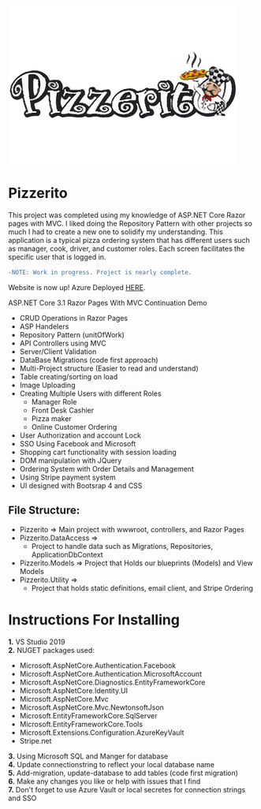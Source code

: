![Pizzaritto Logo](https://github.com/NataliaZhydeikina/Pizzerito/blob/main/Pizzerito/Pizzerito/wwwroot/images/PizzarittoLogo2.png)  
# Pizzerito

This project was completed using my knowledge of ASP.NET Core Razor pages with MVC. I liked doing the Repository Pattern
with other projects so much I had to create a new one to solidify my understanding. This application is a typical pizza ordering system
that has different users such as manager, cook, driver, and customer roles. Each screen facilitates the specific user that is logged in. 


 ```diff
 -NOTE: Work in progress. Project is nearly complete. 
```

Website is now up! 
Azure Deployed [HERE](https://pizzerito20210401151818.azurewebsites.net).   

ASP.NET Core 3.1 Razor Pages With MVC Continuation Demo 

- CRUD Operations in Razor Pages
- ASP Handelers
- Repository Pattern (unitOfWork)
- API Controllers using MVC  
- Server/Client Validation
- DataBase Migrations (code first approach)
- Multi-Project structure (Easier to read and understand) 
- Table creating/sorting on load
- Image Uploading
- Creating Multiple Users with different Roles
  - Manager Role
  - Front Desk Cashier
  - Pizza maker  
  - Online Customer Ordering
- User Authorization and account Lock 
- SSO Using Facebook and Microsoft
- Shopping cart functionality with session loading 
- DOM manipulation with JQuery
- Ordering System with Order Details and Management
- Using Stripe payment system
- UI designed with Bootsrap 4 and CSS  

## File Structure:
- Pizzerito => Main project with wwwroot, controllers, and Razor Pages
- Pizzerito.DataAccess => 
    - Project to handle data such as Migrations, Repositories, ApplicationDbContext  
- Pizzerito.Models => Project that Holds our blueprints (Models) and View Models
- Pizzerito.Utility => 
    - Project that holds static definitions, email client, and Stripe Ordering


# Instructions For Installing 

**1.**  VS Studio 2019  
**2.** NUGET packages used:  
  - Microsoft.AspNetCore.Authentication.Facebook
  - Microsoft.AspNetCore.Authentication.MicrosoftAccount
  - Microsoft.AspNetCore.Diagnostics.EntityFrameworkCore
  - Microsoft.AspNetCore.Identity.UI
  - Microsoft.AspNetCore.Mvc
  - Microsoft.AspNetCore.Mvc.NewtonsoftJson
  - Microsoft.EntityFrameworkCore.SqlServer
  - Microsoft.EntityFrameworkCore.Tools
  - Microsoft.Extensions.Configuration.AzureKeyVault
  - Stripe.net
  
**3.** Using Microsoft SQL and Manger for database   
**4.** Update connectionstring to reflect your local database name  
**5.** Add-migration, update-database to add tables (code first migration)  
**6.** Make any changes you like or help with issues that I find  
**7.** Don't forget to use Azure Vault or local secretes for connection strings and SSO
  
    
    
